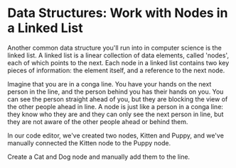 # Data Structures: Work with Nodes in a Linked List

Another common data structure you'll run into in computer science is the linked list. A linked list is a linear collection of data elements, called 'nodes', each of which points to the next. Each node in a linked list contains two key pieces of information: the element itself, and a reference to the next node.

Imagine that you are in a conga line. You have your hands on the next person in the line, and the person behind you has their hands on you. You can see the person straight ahead of you, but they are blocking the view of the other people ahead in line. A node is just like a person in a conga line: they know who they are and they can only see the next person in line, but they are not aware of the other people ahead or behind them.

In our code editor, we've created two nodes, Kitten and Puppy, and we've manually connected the Kitten node to the Puppy node.

Create a Cat and Dog node and manually add them to the line.
